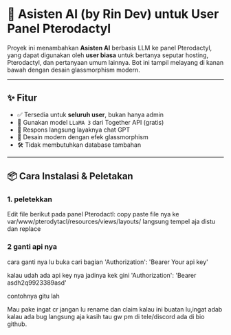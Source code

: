 # 🤖 Asisten AI (by Rin Dev) untuk User Panel Pterodactyl

Proyek ini menambahkan **Asisten AI** berbasis LLM ke panel Pterodactyl, yang dapat digunakan oleh **user biasa** untuk bertanya seputar hosting, Pterodactyl, dan pertanyaan umum lainnya. Bot ini tampil melayang di kanan bawah dengan desain glassmorphism modern.

---

## ✨ Fitur

- ✅ Tersedia untuk **seluruh user**, bukan hanya admin
- 🧠 Gunakan model `LLaMA 3` dari Together API (gratis)
- 💬 Respons langsung layaknya chat GPT
- 🎨 Desain modern dengan efek glassmorphism
- 🛠️ Tidak membutuhkan database tambahan

---

## 📦 Cara Instalasi & Peletakan

### 1. **peletekkan**

Edit file berikut pada panel Pterodactl:
copy paste file nya ke
var/www/pterodytacl/resources/views/layouts/
langsung tempel aja distu dan replace

### 2 **ganti api nya**
cara ganti nya lu buka cari bagian
 'Authorization': 'Bearer Your api key'

 kalau udah ada api key nya jadinya kek gini
  'Authorization': 'Bearer asdh2q9923389asd'
  
  contohnya gitu lah

  Mau pake ingat cr jangan lu rename dan claim kalau ini buatan lu,ingat adab
kalau ada bug langsung aja kasih tau gw pm di tele/discord ada di bio github.
